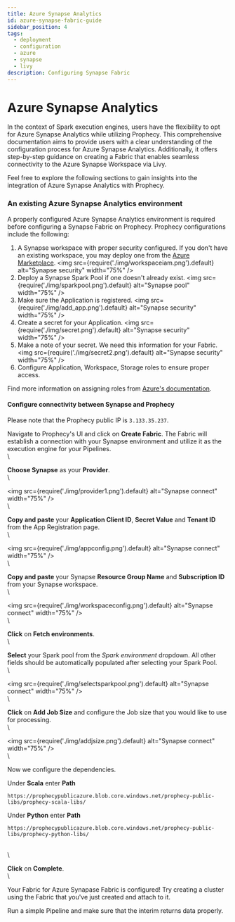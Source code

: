 ```yaml
---
title: Azure Synapse Analytics
id: azure-synapse-fabric-guide
sidebar_position: 4
tags:
  - deployment
  - configuration
  - azure
  - synapse
  - livy
description: Configuring Synapse Fabric
---
```


# Azure Synapse Analytics

In the context of Spark execution engines, users have the flexibility to opt for Azure Synapse Analytics while utilizing Prophecy. This comprehensive documentation aims to provide users with a clear understanding of the configuration process for Azure Synapse Analytics. Additionally, it offers step-by-step guidance on creating a Fabric that enables seamless connectivity to the Azure Synapse Workspace via Livy.

Feel free to explore the following sections to gain insights into the integration of Azure Synapse Analytics with Prophecy.

### An existing Azure Synapse Analytics environment

A properly configured Azure Synapse Analytics environment is required before configuring a Synapse Fabric on Prophecy. Prophecy configurations include the following:

1. A Synapse workspace with proper security configured. If you don't have an existing workspace, you may deploy one from the [Azure Marketplace](https://azuremarketplace.microsoft.com/en-us/marketplace/apps/microsoft.synapse?tab=overview). \<img src={require('./img/workspaceiam.png').default} alt="Synapse security" width="75%" />
2. Deploy a Synapse Spark Pool if one doesn't already exist. \<img src={require('./img/sparkpool.png').default} alt="Synapse pool" width="75%" />
3. Make sure the Application is registered. \<img src={require('./img/add\_app.png').default} alt="Synapse security" width="75%" />
4. Create a secret for your Application. \<img src={require('./img/secret.png').default} alt="Synapse security" width="75%" />
5. Make a note of your secret. We need this information for your Fabric. \<img src={require('./img/secret2.png').default} alt="Synapse security" width="75%" />
6. Configure Application, Workspace, Storage roles to ensure proper access.

Find more information on assigning roles from [Azure's documentation](https://learn.microsoft.com/en-us/azure/synapse-analytics/security/how-to-set-up-access-control).

#### Configure connectivity between Synapse and Prophecy

Please note that the Prophecy public IP is `3.133.35.237`.

Navigate to Prophecy's UI and click on **Create Fabric**. The Fabric will establish a connection with your Synapse environment and utilize it as the execution engine for your Pipelines.\
\


**Choose Synapse** as your **Provider**.\
\


\<img src={require('./img/provider1.png').default} alt="Synapse connect" width="75%" />\
\


**Copy and paste** your **Application Client ID**, **Secret Value** and **Tenant ID** from the App Registration page.\
\


\<img src={require('./img/appconfig.png').default} alt="Synapse connect" width="75%" />\
\


**Copy and paste** your Synapse **Resource Group Name** and **Subscription ID** from your Synapse workspace.\
\


\<img src={require('./img/workspaceconfig.png').default} alt="Synapse connect" width="75%" />\
\


**Click** on **Fetch environments**.\
\


**Select** your Spark pool from the _Spark environment_ dropdown. All other fields should be automatically populated after selecting your Spark Pool.\
\


\<img src={require('./img/selectsparkpool.png').default} alt="Synapse connect" width="75%" />\
\


**Click** on **Add Job Size** and configure the Job size that you would like to use for processing.\
\


\<img src={require('./img/addjsize.png').default} alt="Synapse connect" width="75%" />\
\


Now we configure the dependencies.

Under **Scala** enter **Path**

`https://prophecypublicazure.blob.core.windows.net/prophecy-public-libs/prophecy-scala-libs/`

Under **Python** enter **Path**

`https://prophecypublicazure.blob.core.windows.net/prophecy-public-libs/prophecy-python-libs/`

\
\


**Click** on **Complete**.\
\


Your Fabric for Azure Synapase Fabric is configured! Try creating a cluster using the Fabric that you've just created and attach to it.

Run a simple Pipeline and make sure that the interim returns data properly.
